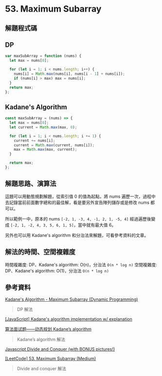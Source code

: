 # 53. Maximum Subarray

## 解題程式碼

## DP

```javascript
var maxSubArray = function (nums) {
  let max = nums[0];

  for (let i = 1; i < nums.length; i++) {
    nums[i] = Math.max(nums[i], nums[i - 1] + nums[i]);
    if (nums[i] > max) max = nums[i];
  }
  return max;
};
```

## Kadane's Algorithm

```javascript
const maxSubArray = (nums) => {
  let max = nums[0];
  let current = Math.max(max, 0);

  for (let i = 1; i < nums.length; i += 1) {
    current += nums[i];
    current = Math.max(current, nums[i]);
    max = Math.max(max, current);
  }

  return max;
};
```

## 解題思路、演算法

這題可以用動態規劃解題，從索引值 0 的值為起點，將 nums 遍歷一次，過程中去記錄當前前面數字總和的最佳解，看是要另外宣告陣列儲存或是修改 nums 都可以。

所以範例一中，原本的 nums `[-2, 1, -3, 4, -1, 2, 1, -5, 4]` 經過遍歷後變成 `[-2, 1, -2, 4, 3, 5, 6, 1, 5]`，當中就有最大值 6。

另外也可以用 Kadane's algorithm 和分治法來解題，可看參考資料的文章。

## 解法的時間、空間複雜度

時間複雜度: DP、Kadane's algorithm: O(n)，分治法 `O(n * log n)`
空間複雜度: DP、Kadane's algorithm: O(1)，分治法 `O(n * log n)`

## 參考資料

[Kadane's Algorithm - Maximum Subarray (Dynamic Programming)](https://youtu.be/tmakGVOGV3A)

> DP 解法

[[JavaScript] Kadane's algorithm implementation w/ explanation](https://leetcode.com/problems/maximum-subarray/solutions/562928/javascript-kadane-s-algorithm-implementation-w-explanation/?envType=study-plan-v2&envId=top-interview-150)

[算法面试题——动态规划 Kadane’s algorithm](https://zhuanlan.zhihu.com/p/96014673)

> Kadane’s algorithm 解法

[Javascript Divide and Conquer (with BONUS pictures!)](https://leetcode.com/problems/maximum-subarray/solutions/1136682/javascript-divide-and-conquer-with-bonus-pictures/?envType=study-plan-v2&envId=top-interview-150)

[[LeetCode] 53. Maximum Subarray (Medium)](https://hackmd.io/@asdfghjklll123/S1_lQtH5q)

> Divide and conquer 解法
